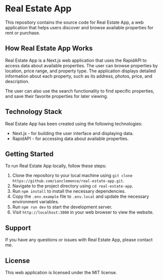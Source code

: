 # Real Estate App

This repository contains the source code for Real Estate App, a web application that helps users discover and browse available properties for rent or purchase.

## How Real Estate App Works

Real Estate App is a Next.js web application that uses the RapidAPI to access data about available properties. The user can browse properties by location, price range, and property type. The application displays detailed information about each property, such as its address, photos, price, and description.

The user can also use the search functionality to find specific properties, and save their favorite properties for later viewing.

## Technology Stack

Real Estate App has been created using the following technologies:

* Next.js - for building the user interface and displaying data.
* RapidAPI - for accessing data about available properties.

## Getting Started

To run Real Estate App locally, follow these steps:

1. Clone the repository to your local machine using `git clone https://github.com/ianclemence/real-estate-app.git`.
2. Navigate to the project directory using `cd real-estate-app`.
3. Run `npm install` to install the necessary dependencies.
4. Copy the `.env.example` file to `.env.local` and update the necessary environment variables.
5. Run `npm run dev` to start the development server.
6. Visit `http://localhost:3000` in your web browser to view the website.

## Support

If you have any questions or issues with Real Estate App, please contact me.

## License

This web application is licensed under the MIT license.
